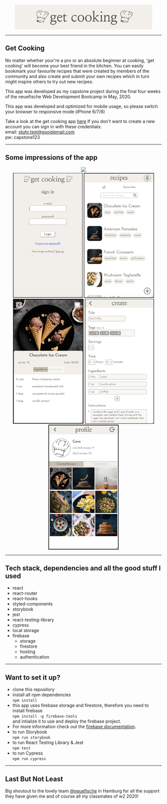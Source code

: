 <div align="center">
  <img src="images/../src/images/get_cooking.png"
     height="80px"/>
</div>

---

## Get Cooking

No matter whether your're a pro or an absolute beginner at cooking, 'get cooking' will become your best friend in the kitchen. You can easily bookmark your favourite recipes that were created by members of the community and also create and submit your own recipes which in turn might inspire others to try out new recipes.

This app was developed as my capstone project during the final four weeks of the neuefische Web Development Bootcamp in May, 2020.

This app was developed and optimized for mobile usage, so please switch your browser to responsive mode (iPhone 6/7/8)

Take a look at the get cooking app [here](https://get-cooking.web.app/)
If you don't want to create a new account you can sign in with these credentials:   
email: stuhr.test@googlemail.com   
pw: capstone123

---

## Some impressions of the app

<div align="center">
  <img src="images/../src/images/get-cooking_gif.gif"
     height="400px"/>
</div>
<div align="center">
  <img src="images/../src/images/get-cooking_login.png"
     height="400px"/>
  <img src="images/../src/images/get-cooking_overview.png"
     height="400px"/>
</div>
<div align="center">     
  <img src="images/../src/images/get-cooking_details.png"
     height="400px"/>
  <img src="images/../src/images/get-cooking_create.png"
     height="400px"/>
  <img src="images/../src/images/get-cooking_profile.png"
     height="400px"/>
</div>

---

## Tech stack, dependencies and all the good stuff I used
- react
- react-router
- react-hooks
- styled-components
- storybook
- jest
- react-testing-library
- cypress
- local storage
- firebase
  - storage
  - firestore
  - hosting
  - authentication

---

## Want to set it up?
- clone this repository
- install all npm dependencies   
    ```npm install```
- this app uses firebase storage and firestore, therefore you need to install firebase    
 ```npm install -g firebase-tools```    
 and intialize it to use and deploy the firebase project.
- For more information check out the [firebase documentation](https://firebase.google.com/docs).
- to run Storybook   
```npm run storybook```  
- to run React Testing Library & Jest   
```npm test```
- to run Cypress   
```npm run cypress```
___

## Last But Not Least
Big shoutout to the lovely team [@neuefische](https://neuefische.de/) in Hamburg for all the support they have given me and of course all my classmates of w2 2020!
